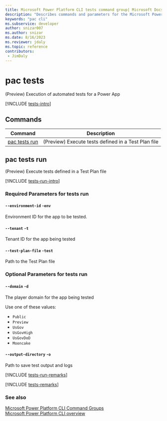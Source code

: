 ```yaml
---
title: Microsoft Power Platform CLI tests command group| Microsoft Docs
description: "Describes commands and parameters for the Microsoft Power Platform CLI tests command group."
keywords: "pac cli"
ms.subservice: developer
author: snizar007
ms.author: snizar
ms.date: 8/16/2023
ms.reviewer: jdaly
ms.topic: reference
contributors: 
 - JimDaly
---
```

<!-- 
Do not edit this file. 
This file is generated by a program and any changes will be overwritten when this topic is re-generated.
Use the include files to add additional content to this topic.
-->
# pac tests

(Preview) Execution of automated tests for a Power App

[!INCLUDE [tests-intro](includes/tests-intro.md)]

## Commands

|Command|Description|
|---------|---------|
|[pac tests run](#pac-tests-run)|(Preview) Execute tests defined in a Test Plan file|


## pac tests run

(Preview) Execute tests defined in a Test Plan file

[!INCLUDE [tests-run-intro](includes/tests-run-intro.md)]


### Required Parameters for tests run

#### `--environment-id` `-env`

Environment ID for the app to be tested.

#### `--tenant` `-t`

Tenant ID for the app being tested

#### `--test-plan-file` `-test`

Path to the Test Plan file


### Optional Parameters for tests run

#### `--domain` `-d`

The player domain for the app being tested

Use one of these values:

- `Public`
- `Preview`
- `UsGov`
- `UsGovHigh`
- `UsGovDoD`
- `Mooncake`

#### `--output-directory` `-o`

Path to save test output and logs

[!INCLUDE [tests-run-remarks](includes/tests-run-remarks.md)]

[!INCLUDE [tests-remarks](includes/tests-remarks.md)]

### See also

[Microsoft Power Platform CLI Command Groups](index.md)<br />
[Microsoft Power Platform CLI overview](../introduction.md)